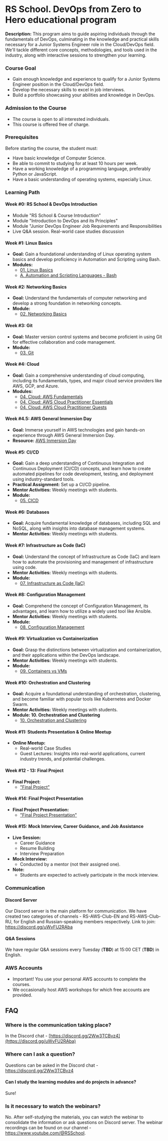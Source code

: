 # RS School. DevOps from Zero to Hero educational program
**Description:** This program aims to guide aspiring individuals through the fundamentals of DevOps, culminating in the knowledge and practical skills necessary for a Junior Systems Engineer role in the Cloud/DevOps field. We'll tackle different core concepts, methodologies, and tools used in the industry, along with interactive sessions to strengthen your learning.

### Course Goal
- Gain enough knowledge and experience to qualify for a Junior Systems Engineer position in the Cloud/DevOps field.
- Develop the necessary skills to excel in job interviews.
- Build a portfolio showcasing your abilities and knowledge in DevOps.

### Admission to the Course
- The course is open to all interested individuals.
- This course is offered free of charge.

### Prerequisites

Before starting the course, the student must:
- Have basic knowledge of Computer Science.
- Be able to commit to studying for at least 10 hours per week.
- Have a working knowledge of a programming language, preferably Python or JavaScript.
- Have a basic understanding of operating systems, especially Linux.

### Learning Path

#### Week #0: RS School & DevOps Introduction
- Module "RS School & Course Introduction"
- Module "Introduction to DevOps and its Principles"
- Module "Junior DevOps Engineer Job Requirements and Responsibilities
- Live Q&A session. Real-world case studies discussion

#### Week #1: Linux Basics

- **Goal:** Gain a foundational understanding of Linux operating system basics and develop proficiency in Automation and Scripting using Bash.
- **Modules:**
  - [01. Linux Basics](modules/01.%20Linux%20Basics/linux.md)
  - [A. Automation and Scripting Languages - Bash](modules/01.%20Linux%20Basics/workshop.md)

#### Week #2: Networking Basics

- **Goal:** Understand the fundamentals of computer networking and develop a strong foundation in networking concepts.
- **Module:**
  - [02. Networking Basics](modules/02.%20Networking%20Basics/README.md)


#### Week #3: Git

- **Goal:** Master version control systems and become proficient in using Git for effective collaboration and code management.
- **Module:**
  - [03. Git](modules/03.%20Git/README.md)


#### Week #4: Cloud

- **Goal:** Gain a comprehensive understanding of cloud computing, including its fundamentals, types, and major cloud service providers like AWS, GCP, and Azure.
- **Modules:**
  - [04. Cloud: AWS Fundamentals](modules/04.%20Cloud/AWS%20Fundamentals/README.md)
  - [04. Cloud: AWS Cloud Practitioner Essentials](modules/04.%20Cloud/AWS%20Cloud%20Practitioner%20Essentials/README.md)
  - [04. Cloud: AWS Cloud Practitioner Quests](modules/04.%20Cloud/AWS%20Cloud%20Practitioner%20Quests/README.md)


#### Week #4.5: AWS General Immersion Day

- **Goal:** Immerse yourself in AWS technologies and gain hands-on experience through AWS General Immersion Day.
- **Resource:** [AWS Inmersion Day](https://catalog.workshops.aws/general-immersionday/)


#### Week #5: CI/CD

- **Goal:** Gain a deep understanding of Continuous Integration and Continuous Deployment (CI/CD) concepts, and learn how to create automated pipelines for code development, testing, and deployment using industry-standard tools.
- **Practical Assignment:** Set up a CI/CD pipeline.
- **Mentor Activities:** Weekly meetings with students.
- **Module:**
  - [05. CICD](modules/05.%20CICD/README.md)

#### Week #6: Databases

- **Goal:** Acquire fundamental knowledge of databases, including SQL and NoSQL, along with insights into database management systems.
- **Mentor Activities:** Weekly meetings with students.

#### Week #7: Infrastructure as Code (IaC)

- **Goal:** Understand the concept of Infrastructure as Code (IaC) and learn how to automate the provisioning and management of infrastructure using code.
- **Mentor Activities:** Weekly meetings with students.
- **Module:**
  - [07. Infrastructure as Code (IaC)](modules/07.%20Infrastructure%20as%20Code%20(IaC)/README.md)


#### Week #8: Configuration Management

- **Goal:** Comprehend the concept of Configuration Management, its advantages, and learn how to utilize a widely used tool like Ansible.
- **Mentor Activities:** Weekly meetings with students.
- **Module:**
  - [08. Configuration Management](modules/08.%20Configuration%20Management/README.md)


#### Week #9: Virtualization vs Containerization

- **Goal:** Grasp the distinctions between virtualization and containerization, and their applications within the DevOps landscape.
- **Mentor Activities:** Weekly meetings with students.
- **Module:**
  - [09. Containers vs VMs](modules/09.%20Containers%20vs%20VMs/README.md)

#### Week #10: Orchestration and Clustering

- **Goal:** Acquire a foundational understanding of orchestration, clustering, and become familiar with popular tools like Kubernetes and Docker Swarm.
- **Mentor Activities:** Weekly meetings with students.
- **Module: 10. Orchestration and Clustering**
  - [10. Orchestration and Clustering](modules/10.%20Orchestration%20and%20Clustering/README.md)

#### Week #11: Students Presentation & Online Meetup

- **Online Meetup:**
  - Real-world Case Studies
  - Guest Lectures: Insights into real-world applications, current industry trends, and potential challenges.

#### Week #12 - 13: Final Project

- **Final Project:**
  - ["Final Project"](modules/final-project/README.md)

#### Week #14: Final Project Presentation

- **Final Project Presentation:**
  - ["Final Project Presentation"](modules/final-project/README.md)

#### Week #15: Mock Interview, Career Guidance, and Job Assistance
- **Live Session:**
  - Career Guidance
  - Resume Building
  - Interview Preparation
- **Mock Interview:**
  - Conducted by a mentor (not their assigned one).
- **Note:**
  - Students are expected to actively participate in the mock interview.

### Communication

#### Discord Server
Our Discord server is the main platform for communication. We have created two categories of channels - RS-AWS-Club-EN and RS-AWS-Club-RU, for English and Russian-speaking members respectively.
Link to join: https://discord.gg/uWvFU2RAba

#### Q&A Sessions
We have regular Q&A sessions every Tuesday (**TBD**) at 15:00 CET (**TBD**) in English.

### AWS Accounts
- Important! You use your personal AWS accounts to complete the courses.
- We occasionally host AWS workshops for which free accounts are provided.

## FAQ
### Where is the communication taking place?
In the Discord chat - [https://discord.gg/2Ww3TCBvz4](https://discord.gg/uWvFU2RAba)

### Where can I ask a question?
Questions can be asked in the Discord chat - https://discord.gg/2Ww3TCBvz4

#### Can I study the learning modules and do projects in advance?
Sure!

### Is it necessary to watch the webinars?
No. After self-studying the materials, you can watch the webinar to consolidate the information or ask questions on Discord server.
The webinar recordings can be found on our channel - https://www.youtube.com/@RSSchool.
